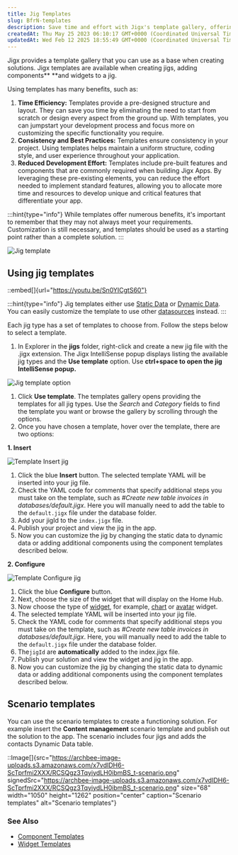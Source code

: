 ```yaml
---
title: Jig Templates
slug: BfrN-templates
description: Save time and effort with Jigx's template gallery, offering a wide range of solutions for customization. Ensure consistency and reduce development time by simply selecting and inserting different templates for jigs and components. Before publishing your p
createdAt: Thu May 25 2023 06:10:17 GMT+0000 (Coordinated Universal Time)
updatedAt: Wed Feb 12 2025 18:55:49 GMT+0000 (Coordinated Universal Time)
---
```


Jigx provides a template gallery that you can use as a base when creating solutions. Jigx templates are available when creating jigs, adding components** **and widgets to a jig.

Using templates has many benefits, such as:&#x20;

1. **Time Efficiency:** Templates provide a pre-designed structure and layout. They can save you time by eliminating the need to start from scratch or design every aspect from the ground up. With templates, you can jumpstart your development process and focus more on customizing the specific functionality you require.
2. **Consistency and Best Practices:** Templates ensure consistency in your project. Using templates helps maintain a uniform structure, coding style, and user experience throughout your application.
3. **Reduced Development Effort:** Templates include pre-built features and components that are commonly required when building Jigx Apps. By leveraging these pre-existing elements, you can reduce the effort needed to implement standard features, allowing you to allocate more time and resources to develop unique and critical features that differentiate your app.

:::hint{type="info"}
While templates offer numerous benefits, it's important to remember that they may not always meet your requirements. Customization is still necessary, and templates should be used as a starting point rather than a complete solution.
:::

![Jig template](https://archbee-image-uploads.s3.amazonaws.com/x7vdIDH6-ScTprfmi2XXX/X_s4ibsAS55I6mPhDPISi_templatejig.png "Jig template")

## Using jig templates

::embed[]{url="https://youtu.be/Sn0YICgtS60"}

:::hint{type="info"}
Jig templates either use [Static Data]() or  [Dynamic Data](<./../../Data/Data Providers/Dynamic Data.md>).  You can easily customize the template to use other [datasources](./../../../Administration/Solutions/Data.md) instead.
:::

Each jig type has a set of templates to choose from. Follow the steps below to select a template.

1. In Explorer in the **jigs** folder, right-click and create a new jig file with the .jigx extension. The Jigx IntelliSense popup displays listing the available jig types and the **Use template** option. Use **ctrl+space **to open the jig IntelliSense popup**.**

![Jig template option](https://archbee-image-uploads.s3.amazonaws.com/x7vdIDH6-ScTprfmi2XXX/GoeoJRsy4pw59kUTSl5Tv_templatesjigcode.png "Jig template option")

1. Click **Use template**. The templates gallery opens providing the templates for all jig types. Use the *Search* and *Category* fields to find the template you want or browse the gallery by scrolling through the options.
2. Once you have chosen a template, hover over the template, there are two options:

**1. Insert**

![Template Insert jig](https://archbee-image-uploads.s3.amazonaws.com/x7vdIDH6-ScTprfmi2XXX/G9FpoCJ94Zfim3LcYjnZd_t-insert.gif "Template Insert jig")

1. Click the blue **Insert** button. The selected template YAML will be inserted into your jig file.
2. Check the YAML code for comments that specify additional steps you must take on the template, such as *#Create new table invoices in databases/default.jigx*. Here you will manually need to add the table to the `default.jigx` file under the database folder.
3. Add your jigId to the `index.jigx` file.
4. Publish your project and view the jig in the app.
5. Now you can customize the jig by changing the static data to dynamic data or adding additional components using the component templates described below.

**2. Configure**

![Template Configure jig](https://archbee-image-uploads.s3.amazonaws.com/x7vdIDH6-ScTprfmi2XXX/yD3-Ltvoz-MPpTWaSml9v_t-configure.gif "Template Configure jig")

1. Click the blue **Configure** button.
2. Next, choose the size of the widget that will display on the Home Hub.
3. Now choose the type of [widget](), for example, [chart]() or [avatar]() widget.
4. The selected template YAML will be inserted into your jig file.
5. Check the YAML code for comments that specify additional steps you must take on the template, such as *#Create new table invoices in databases/default.jigx*. Here, you will manually need to add the table to the `default.jigx` file under the database folder.
6. The`jigId` are **automatically** added to the index.jigx file.
7. Publish your solution and view the widget and jig in the app.
8. Now you can customize the jig by changing the static data to dynamic data or adding additional components using the component templates described below.  

## Scenario templates

You can use the scenario templates to create a functioning solution. For example insert the **Content management** scenario template and publish out the solution to the app. The scenario includes four jigs and adds the contacts Dynamic Data table.

::Image[]{src="https://archbee-image-uploads.s3.amazonaws.com/x7vdIDH6-ScTprfmi2XXX/RCSQgz3TqyiydLH0ibmBS_t-scenario.png" signedSrc="https://archbee-image-uploads.s3.amazonaws.com/x7vdIDH6-ScTprfmi2XXX/RCSQgz3TqyiydLH0ibmBS_t-scenario.png" size="68" width="1050" height="1262" position="center" caption="Scenario templates" alt="Scenario templates"}

### See Also

- [Component Templates](<./../Components _controls_/Component Templates.md>)
- [Widget Templates]()

